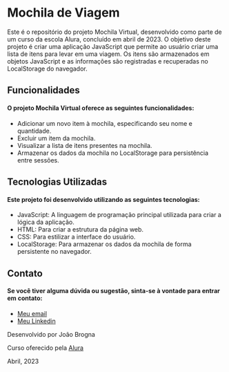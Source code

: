 # Mochila de Viagem

Este é o repositório do projeto Mochila Virtual, desenvolvido como parte de um curso da escola Alura, concluído em abril de 2023. O objetivo deste projeto é criar uma aplicação JavaScript que permite ao usuário criar uma lista de itens para levar em uma viagem. Os itens são armazenados em objetos JavaScript e as informações são registradas e recuperadas no LocalStorage do navegador.

## Funcionalidades

#### O projeto Mochila Virtual oferece as seguintes funcionalidades:

- Adicionar um novo item à mochila, especificando seu nome e quantidade.
- Excluir um item da mochila.
- Visualizar a lista de itens presentes na mochila.
- Armazenar os dados da mochila no LocalStorage para persistência entre sessões.

## Tecnologias Utilizadas

#### Este projeto foi desenvolvido utilizando as seguintes tecnologias:

- JavaScript: A linguagem de programação principal utilizada para criar a lógica da aplicação.
- HTML: Para criar a estrutura da página web.
- CSS: Para estilizar a interface do usuário.
- LocalStorage: Para armazenar os dados da mochila de forma persistente no navegador.

## Contato

#### Se você tiver alguma dúvida ou sugestão, sinta-se à vontade para entrar em contato:

- [Meu email](brogna2000@gmail.com)
- [Meu Linkedin](https://www.linkedin.com/in/joao-brogna/)


Desenvolvido por João Brogna

Curso oferecido pela [Alura](https://www.alura.com.br/)

Abril, 2023
